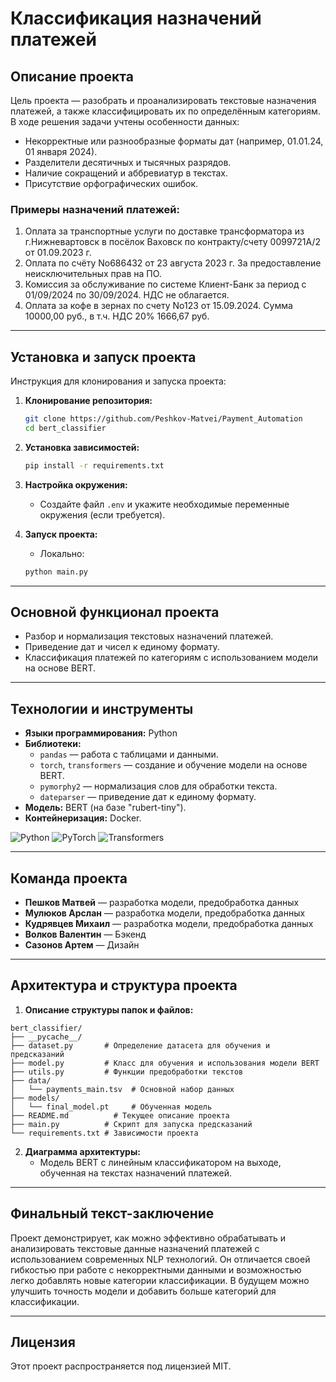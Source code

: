 # Классификация назначений платежей

## Описание проекта

Цель проекта — разобрать и проанализировать текстовые назначения платежей, а также классифицировать их по определённым категориям. В ходе решения задачи учтены особенности данных:
- Некорректные или разнообразные форматы дат (например, 01.01.24, 01 января 2024).
- Разделители десятичных и тысячных разрядов.
- Наличие сокращений и аббревиатур в текстах.
- Присутствие орфографических ошибок.

### Примеры назначений платежей:
1. Оплата за транспортные услуги по доставке трансформатора из г.Нижневартовск в посёлок Ваховск по контракту/счету 0099721A/2 от 01.09.2023 г.
2. Оплата по счёту No686432 от 23 августа 2023 г. За предоставление неисключительных прав на ПО.
3. Комиссия за обслуживание по системе Клиент-Банк за период с 01/09/2024 по 30/09/2024. НДС не облагается.
4. Оплата за кофе в зернах по счету No123 от 15.09.2024. Сумма 10000,00 руб., в т.ч. НДС 20% 1666,67 руб.

---

## Установка и запуск проекта

Инструкция для клонирования и запуска проекта:

1. **Клонирование репозитория:**
    ```bash
    git clone https://github.com/Peshkov-Matvei/Payment_Automation
    cd bert_classifier
    ```

2. **Установка зависимостей:**
    ```bash
    pip install -r requirements.txt
    ```

3. **Настройка окружения:**
    - Создайте файл `.env` и укажите необходимые переменные окружения (если требуется).

4. **Запуск проекта:**
    - Локально:
    ```bash
    python main.py
    ```

---

## Основной функционал проекта

- Разбор и нормализация текстовых назначений платежей.
- Приведение дат и чисел к единому формату.
- Классификация платежей по категориям с использованием модели на основе BERT.

---

## Технологии и инструменты

- **Языки программирования:** Python
- **Библиотеки:**
    - `pandas` — работа с таблицами и данными.
    - `torch`, `transformers` — создание и обучение модели на основе BERT.
    - `pymorphy2` — нормализация слов для обработки текста.
    - `dateparser` — приведение дат к единому формату.
- **Модель:** BERT (на базе "rubert-tiny").
- **Контейнеризация:** Docker.

![Python](https://img.shields.io/badge/python-3.9-blue)
![PyTorch](https://img.shields.io/badge/PyTorch-1.10-orange)
![Transformers](https://img.shields.io/badge/Transformers-4.15-green)

---

## Команда проекта

- **Пешков Матвей** — разработка модели, предобработка данных
- **Мулюков Арслан** — разработка модели, предобработка данных
- **Кудрявцев Михаил** — разработка модели, предобработка данных
- **Волков Валентин** — Бэкенд
- **Сазонов Артем** — Дизайн

---

## Архитектура и структура проекта

1. **Описание структуры папок и файлов:**

```plaintext
bert_classifier/
├── __pycache__/
├── dataset.py       # Определение датасета для обучения и предсказаний
├── model.py         # Класс для обучения и использования модели BERT
├── utils.py         # Функции предобработки текстов
├── data/
│   └── payments_main.tsv  # Основной набор данных
├── models/
│   └── final_model.pt     # Обученная модель
├── README.md          # Текущее описание проекта
├── main.py          # Скрипт для запуска предсказаний
└── requirements.txt # Зависимости проекта
```

2. **Диаграмма архитектуры:**
   - Модель BERT с линейным классификатором на выходе, обученная на текстах назначений платежей.

---


## Финальный текст-заключение

Проект демонстрирует, как можно эффективно обрабатывать и анализировать текстовые данные назначений платежей с использованием современных NLP технологий. Он отличается своей гибкостью при работе с некорректными данными и возможностью легко добавлять новые категории классификации. В будущем можно улучшить точность модели и добавить больше категорий для классификации.

---

## Лицензия

Этот проект распространяется под лицензией MIT.

